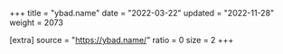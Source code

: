 +++
title = "ybad.name"
date = "2022-03-22"
updated = "2022-11-28"
weight = 2073

[extra]
source = "https://ybad.name/"
ratio = 0
size = 2
+++
